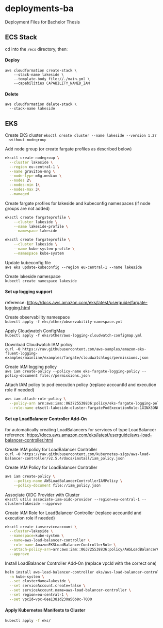 # deployments-ba
Deployment Files for Bachelor Thesis

## ECS Stack
cd into the `/ecs` directory, then:
#### Deploy
```
aws cloudformation create-stack \
	--stack-name lakeside \
	--template-body file://./main.yml \
	--capabilities CAPABILITY_NAMED_IAM
````

#### Delete
```
aws cloudformation delete-stack \
  --stack-name lakeside
```


## EKS
Create EKS cluster
`eksctl create cluster --name lakeside --version 1.27 --without-nodegroup`

Add node group (or create fargate profiles as described below)
```bash
eksctl create nodegroup \
  --cluster lakeside \
  --region eu-central-1 \
  --name graviton-mng \
  --node-type m6g.medium \
  --nodes 2\
  --nodes-min 1\
  --nodes-max 3\
  --managed
```

Create fargate profiles for lakeside and kubeconfig namespaces (if node groups are not added)
```bash
eksctl create fargateprofile \
    --cluster lakeside \
    --name lakeside-profile \
    --namespace lakeside
```

```bash
eksctl create fargateprofile \
    --cluster lakeside \
    --name kube-system-profile \
    --namespace kube-system
```

Update kubeconfig file  
`aws eks update-kubeconfig --region eu-central-1 --name lakeside`

Create lakeside namespace  
`kubectl create namespace lakeside`

#### Set up logging support
reference: https://docs.aws.amazon.com/eks/latest/userguide/fargate-logging.html

Create observability namespace  
`kubectl apply -f eks/other/observability-namespace.yml `

Apply Cloudwatch ConfigMap  
`kubectl apply -f eks/other/aws-logging-cloudwatch-configmap.yml`

Download Cloudwatch IAM policy  
`curl -O https://raw.githubusercontent.com/aws-samples/amazon-eks-fluent-logging-examples/mainline/examples/fargate/cloudwatchlogs/permissions.json`

Create IAM logging policy  
`aws iam create-policy --policy-name eks-fargate-logging-policy --policy-document file://permissions.json`

Attach IAM policy to pod execution policy (replace accountId and execution role if needed)  
```bash
aws iam attach-role-policy \
  --policy-arn arn:aws:iam::063725538836:policy/eks-fargate-logging-policy \
  --role-name eksctl-lakeside-cluster-FargatePodExecutionRole-1XINX5ONUOU0C
```

#### Set up LoadBalancer Controller Add-On
for automatically creating LoadBalancers for services of type LoadBalancer  
reference: https://docs.aws.amazon.com/eks/latest/userguide/aws-load-balancer-controller.html

Create IAM policy for LoadBalancer Controller  
`curl -O https://raw.githubusercontent.com/kubernetes-sigs/aws-load-balancer-controller/v2.5.4/docs/install/iam_policy.json`

Create IAM Policy for LoadBalancer Controller
```bash
aws iam create-policy \
    --policy-name AWSLoadBalancerControllerIAMPolicy \
    --policy-document file://iam_policy.json
```

Associate OIDC Provider with Cluster  
`eksctl utils associate-iam-oidc-provider --region=eu-central-1 --cluster=lakeside --approve`

Create IAM Role for LoadBalancer Controller (replace accountId and execution role if needed)  
```bash
eksctl create iamserviceaccount \
  --cluster=lakeside \
  --namespace=kube-system \
  --name=aws-load-balancer-controller \
  --role-name AmazonEKSLoadBalancerControllerRole \
  --attach-policy-arn=arn:aws:iam::063725538836:policy/AWSLoadBalancerControllerIAMPolicy \
  --approve
```

Install LoadBalancer Controller Add-On (replace vpcId with the correct one)  
```bash
helm install aws-load-balancer-controller eks/aws-load-balancer-controller \
  -n kube-system \
  --set clusterName=lakeside \
  --set serviceAccount.create=false \
  --set serviceAccount.name=aws-load-balancer-controller \
  --set region=eu-central-1 \
  --set vpcId=vpc-0ee1381d230a56b8c-TODO
```

#### Apply Kubernetes Manifests to Cluster
```bash
kubectl apply -f eks/
```

